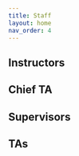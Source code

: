 ```yaml
---
title: Staff
layout: home
nav_order: 4
---
```


<script src="../assets/js/script.js" defer></script>
<link rel="stylesheet" href="../assets/css/style.css">

## Instructors
<div id="instructor" class="staff-container"></div>

## Chief TA
<div id="chief" class="staff-container"></div>

## Supervisors
<div id="supervisor" class="staff-container"></div>

## TAs
<div id="ta" class="staff-container"></div>
